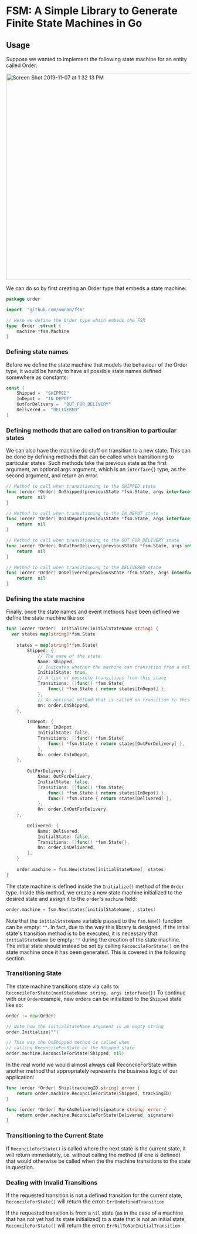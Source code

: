 # FSM: A Simple Library to Generate Finite State Machines in Go

## Usage
Suppose we wanted to implement the following state machine for an entity called Order:

<img width="561" alt="Screen Shot 2019-11-07 at 1 32 13 PM" src="https://user-images.githubusercontent.com/1547890/68429491-0bd32b00-0163-11ea-8893-b35a6a7eda10.png">

We can do so by first creating an Order type that embeds a state machine:
````go
package order

import  "github.com/umran/fsm"

// Here we define the Order type which embeds the FSM
type  Order  struct {
	machine *fsm.Machine
}
````

### Defining state names
Before we define the state machine that models the behaviour of the Order type, it would be handy to have all possible state names defined somewhere as constants:
````go
const (
	Shipped =  "SHIPPED"
	InDepot =  "IN_DEPOT"
	OutForDelivery =  "OUT_FOR_DELIVERY"
	Delivered =  "DELIVERED"
)
````

### Defining methods that are called on transition to particular states
We can also have the machine do stuff on transition to a new state. This can be done by defining methods that can be called when transitioning to particular states. Such methods take the previous state as the first argument, an optional args argument, which is an `interface{}` type, as the second argument, and return an error.
````go
// Method to call when transitioning to the SHIPPED state
func (order *Order) OnShipped(previousState *fsm.State, args interface{}) error {
	return  nil
}

// Method to call when transitioning to the IN_DEPOT state
func (order *Order) OnInDepot(previousState *fsm.State, args interface{}) error {
	return  nil
}

// Method to call when transitioning to the OUT_FOR_DELIVERY state
func (order *Order) OnOutForDelivery(previousState *fsm.State, args interface{}) error {
	return  nil
}

// Method to call when transitioning to the DELIVERED state
func (order *Order) OnDelivered(previousState *fsm.State, args interface{}) error {
	return  nil
}
````

### Defining the state machine
Finally, once the state names and event methods have been defined we define the state machine like so:
````go
func (order *Order)  Initialize(initialStateName string) {
  var states map[string]*fsm.State
  
	states = map[string]*fsm.State{
		Shipped: {
			// The name of the state
			Name: Shipped,
			// Indicates whether the machine can transition from a nil state to this state
			InitialState: true,
			// A list of possible transitions from this state
			Transitions: []func() *fsm.State{
				func() *fsm.State { return states[InDepot] },
			},
			// An optional method that is called on transition to this state
			On: order.OnShipped,
    },
    
		InDepot: {
			Name: InDepot,
			InitialState: false,
			Transitions: []func() *fsm.State{
				func() *fsm.State { return states[OutForDelivery] },
			},
			On: order.OnInDepot,
    },
    
		OutForDelivery: {
			Name: OutForDelivery,
			InitialState: false,
			Transitions: []func() *fsm.State{
				func() *fsm.State { return states[InDepot] },
				func() *fsm.State { return states[Delivered] },
			},
			On: order.OnOutForDelivery,
    },
    
		Delivered: {
			Name: Delivered,
			InitialState: false,
			Transitions: []func() *fsm.State{},
			On: order.OnDelivered,
		},
	}
	
	order.machine = fsm.New(states[initialStateName], states)
}
````
The state machine is defined inside the `Initialize()` method of the `Order` type. Inside this method, we create a new state machine initialized to the desired state and assign it to the `order`'s `machine` field:
````go
order.machine = fsm.New(states[initialStateName], states)
````
Note that the `initialStateName` variable passed to the `fsm.New()` function can be empty: `""`. In fact, due to the way this library is designed, if the initial state's transition method is to be executed, it is necessary that `initialStateName` be empty: `""` during the creation of the state machine. The initial state should instead be set by calling `ReconcileForState()` on the state machine once it has been generated. This is covered in the following section.

### Transitioning State
The state machine transitions state via calls to: `ReconcileForState(nextStateName string, args interface{})`
To continue with our `Order`example, new orders can be initialized to the `Shipped` state like so:
````go
order := new(Order)

// Note how the initialStateName argument is an empty string
order.Initialize("")

// This way the OnShipped method is called when
// calling ReconcileForState on the Shipped state
order.machine.ReconcileForState(Shipped, nil)
````
In the real world we would almost always call ReconcileForState within another method that appropriately represents the business logic of our application:
````go
func (order *Order) Ship(trackingID string) error {
	return order.machine.ReconcileForState(Shipped, trackingID)
}

func (order *Order) MarkAsDelivered(signature string) error {
	return order.machine.ReconcileForState(Delivered, signature)
}
````

### Transitioning to the Current State
If `ReconcileForState()` is called where the next state is the current state, it will return immediately, i.e. without calling the method (if one is defined) that would otherwise be called when the the machine transitions to the state in question.

### Dealing with Invalid Transitions
If the requested transition is not a defined transition for the current state, `ReconcileForState()` will return the error: `ErrUndefinedTransition`

If the requested transition is from a `nil` state (as in the case of a machine that has not yet had its state initialized) to a state that is not an initial state, `ReconcileForState()` will return the error: `ErrNilToNonInitialTransition`
